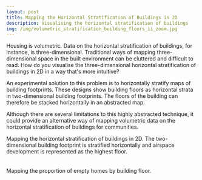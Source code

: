 ```yaml
---
layout: post
title: Mapping the Horizontal Stratification of Buildings in 2D
description: Visualising the horizontal stratification of buildings
img: /img/volumetric_stratification_building_floors_ii_zoom.jpg
---
```

  
Housing is volumetric. Data on the horizontal stratification of buildings, for instance, is three-dimensional. Traditional ways of mapping three-dimensional space in the built environment can be cluttered and difficult to read. How do you visualise the three-dimensional horizontal stratification of buildings in 2D in a way that's more intuitive?

An experimental solution to this problem is to horizontally stratify maps of building footprints. These designs show building floors as horizontal strata in two-dimensional building footprints. The floors of the building can therefore be stacked horizontally in an abstracted map.

Although there are several limitations to this highly abstracted technique, it could provide an alternative way of mapping volumetric data on the horizontal stratification of buildings for communities.

<div class="col">
	<img class="col" src="{{ site.baseurl }}/img/volumetric_stratification_building_floors.jpg" alt="" title=""/>
</div>

<div class="col three caption">
	Mapping the horizontal stratification of buildings in 2D. The two-dimensional building footprint is stratified horizontally and airspace development is represented as the highest floor.
</div>

<div class="col">
	<img class="col" src="{{ site.baseurl }}/img/volumetric_stratification_building_floors_ii.jpg" alt="" title=""/>
</div>

<br>
<br>

<div class="col">
	<img class="col" src="{{ site.baseurl }}/img/volumetric_stratification_empty_homes.jpg" alt="" title=""/>
</div>

<div class="col three caption">
	Mapping the proportion of empty homes by building floor.
</div>
